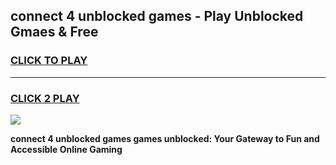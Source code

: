 
## connect 4 unblocked games - Play Unblocked Gmaes & Free
<h3>
<a href="https://premium.freeplayer.one?title=connect_4_unblocked_games&ref=20F">CLICK TO PLAY</a></h3>
<hr>

<h3>
<a href="https://premium.freeplayer.one?title=connect_4_unblocked_games&ref=20F">CLICK 2 PLAY</a>
  
</h3>

<a href="https://premium.freeplayer.one?title=connect_4_unblocked_games&ref=20F/"><img src="https://clearcache.store/games.png"></a>


**connect 4 unblocked games games unblocked: Your Gateway to Fun and Accessible Online Gaming**
